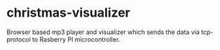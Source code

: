 # christmas-visualizer

Browser based mp3 player and visualizer which sends the data via tcp-protocol to Rasberry PI microcontroller.